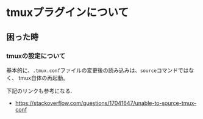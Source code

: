 # tmuxプラグインについて


## 困った時
### tmuxの設定について
基本的に、`.tmux.conf`ファイルの変更後の読み込みは、`source`コマンドではなく、
tmux自体の再起動。

下記のリンクも参考になる.
- https://stackoverflow.com/questions/17041647/unable-to-source-tmux-conf
